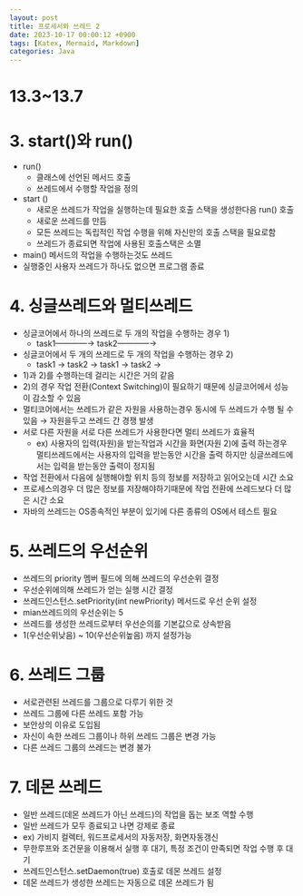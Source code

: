 ```yaml
---
layout: post
title: 프로세서와 쓰레드 2
date: 2023-10-17 00:00:12 +0900
tags: [Katex, Mermaid, Markdown]
categories: Java
---
```

# 13.3~13.7

# 3. start()와 run()

- run()
    - 클래스에 선언된 메서드 호출
    - 쓰레드에서 수행할 작업을 정의
- start ()
    - 새로운 쓰레드가 작업을 실행하는데 필요한 호출 스택을 생성한다음 run() 호출
    - 새로운 쓰레드를 만듬
    - 모든 쓰레드는 독립적인 작업 수행을 위해 자신만의 호출 스택을 필요로함
    - 쓰레드가 종료되면 작업에 사용된 호출스택은 소멸
- main() 메서드의 작업을 수행하는것도 쓰레드
- 실행중인 사용자 쓰레드가 하나도 없으면 프로그램 종료

# 4. 싱글쓰레드와 멀티쓰레드

- 싱글코어에서 하나의 쓰레드로 두 개의 작업을 수행하는 경우 1)
    - task1————→ task2————→
- 싱글코어에서 두 개의 쓰레드로 두 개의 작업을 수행하는 경우 2)
    - task1 → task2 → task1 → task2 →
- 1)과 2)를 수행하는데 걸리는 시간은 거의 같음
- 2)의 경우 작업 전환(Context Switching)이 필요하기 때문에 싱글코어에서 성능이 감소할 수 있음
- 멀티코어에서는 쓰레드가 같은 자원을 사용하는경우 동시에 두 쓰레드가 수행 될 수 있음 → 자원을두고 쓰레드 간 경쟁 발생
- 서로 다른 자원을 서로 다른 쓰레드가 사용한다면 멀티 쓰레드가 효율적
    - ex) 사용자의 입력(자원)을 받는작업과 시간을 화면(자원 2)에 출력 하는경우 멀티쓰레드에서는 사용자의 입력을 받는동안 시간을 출력 하지만 싱글쓰레드에서는 입력을 받는동안 출력이 정지됨
- 작업 전환에서  다음에 실행해야할 위치 등의 정보를 저장하고 읽어오는데 시간 소요
- 프로세스의경우 더 많은 정보를 저장해야하기때문에 작업 전환에 쓰레드보다 더 많은 시간 소요
- 자바의 쓰레드는 OS종속적인 부분이 있기에 다른 종류의 OS에서 테스트 필요

# 5. 쓰레드의 우선순위

- 쓰레드의 priority 멤버 필드에 의해 쓰레드의 우선순위 결정
- 우선순위에의해 쓰레드가 얻는 실행 시간 결정
- 쓰레드인스턴스.setPriority(int newPriority) 메서드로 우선 순위 설정
- mian쓰레드의의 우선순위는 5
- 쓰레드를 생성한 쓰레드로부터 우선순의를 기본값으로 상속받음
- 1(우선순위낮음) ~ 10(우선순위높음) 까지 설정가능

# 6. 쓰레드 그룹

- 서로관련된 쓰레드를 그룹으로 다루기 위한 것
- 쓰레드 그룹에 다른 쓰레드 포함 가능
- 보안상의 이유로 도입됨
- 자신이 속한 쓰레드 그룹이나  하위 쓰레드 그룹은 변경 가능
- 다른 쓰레드 그룹의 쓰레드는 변경 불가

# 7.  데몬 쓰레드

- 일반 쓰레드(데몬 쓰레드가 아닌 쓰레드)의 작업을 돕는 보조 역할 수행
- 일반 쓰레드가 모두 종료되고 나면 강제로 종료
- ex) 가비지 컬렉터, 워드프로세서의 자동저장, 화면자동갱신
- 무한루프와 조건문을 이용해서 실행 후 대기, 특정 조건이 만족되면 작업 수행 후 대기
- 쓰레드인스턴스.setDaemon(true) 호출로 데몬 쓰레드 설정
- 데몬 쓰레드가 생성한 쓰레드는 자동으로 데몬 쓰레드가 됨
